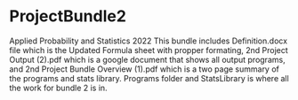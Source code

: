 # ProjectBundle2
Applied Probability and Statistics 2022 
This bundle includes Definition.docx file which is the Updated Formula sheet with propper formating,
2nd Project Output (2).pdf which is a google document that shows all output programs, and
2nd Project Bundle Overview (1).pdf which is a two page summary of the programs and stats library.
Programs folder and StatsLibrary is where all the work for bundle 2 is in.
